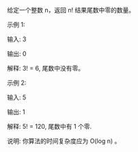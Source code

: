 给定一个整数 n，返回 n! 结果尾数中零的数量。

示例 1:

输入: 3

输出: 0

解释: 3! = 6, 尾数中没有零。

示例 2:

输入: 5

输出: 1

解释: 5! = 120, 尾数中有 1 个零.

说明: 你算法的时间复杂度应为 O(log n) 。
